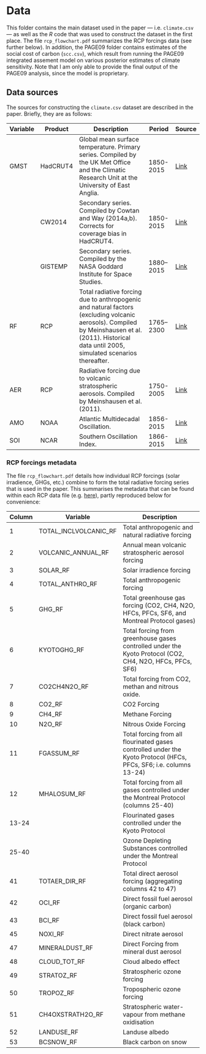 # Data

This folder contains the main dataset used in the paper — i.e. `climate.csv` — as well as the *R* code that was used to construct the dataset in the first place. The file `rcp_flowchart.pdf` summarizes the RCP forcings data (see further below). In addition, the PAGE09 folder contains estimates of the social cost of carbon (`scc.csv`), which result from running the PAGE09 integrated assement model on various posterior estimates of climate sensitivity. Note that I am only able to provide the final output of the PAGE09 analysis, since the model is proprietary.

## Data sources

The sources for constructing the `climate.csv` dataset are described in the paper. Briefly, they are as follows:

| Variable | Product | Description | Period | Source |
|----------|---------|-------------|--------|--------|
| GMST     | HadCRUT4| Global mean surface temperature. Primary series. Compiled by the UK Met Office and the Climatic Research Unit at the University of East Anglia. | 1850-2015 | [Link](http://www.metoffice.gov.uk/hadobs/hadcrut4/data/current/download.html) |
|          | CW2014  | Secondary series. Compiled by Cowtan and Way (2014a,b). Corrects for coverage bias in HadCRUT4. | 1850-2015 | [Link](http://www-users.york.ac.uk/~kdc3/papers/coverage2013/series.html) |
|          | GISTEMP | Secondary series. Compiled by the NASA Goddard Institute for Space Studies. | 1880–2015 | [Link](http://data.giss.nasa.gov/gistemp/) |
| RF       | RCP     | Total radiative forcing due to anthropogenic and natural factors (excluding volcanic aerosols). Compiled by Meinshausen et al. (2011). Historical data until 2005, simulated scenarios thereafter. | 1765–2300 | [Link](http://www.pik-potsdam.de/~mmalte/rcps/) |
| AER      | RCP     | Radiative forcing due to volcanic stratospheric aerosols. Compiled by Meinshausen et al. (2011). | 1750-2005 | [Link](http://www.pik-potsdam.de/~mmalte/rcps/) |
| AMO      | NOAA    | Atlantic Multidecadal Oscillation. | 1856-2015 | [Link](http://www.esrl.noaa.gov/psd/data/timeseries/AMO/) |
| SOI      | NCAR    | Southern Oscillation Index. | 1866-2015 | [Link](http://www.cgd.ucar.edu/cas/catalog/climind/soi.html) |

### RCP forcings metadata

The file `rcp_flowchart.pdf` details how individual RCP forcings (solar irradience, GHGs, etc.) combine to form the total radiative forcing series that is used in the paper. This summarises the metadata that can be found within each RCP data file (e.g. [here](http://www.pik-potsdam.de/~mmalte/rcps/data/RCP3PD_MIDYEAR_RADFORCING.DAT)), partly reproduced below for convenience:

| Column | Variable | Description |
|--------|----------|-------------|
| 1 | TOTAL_INCLVOLCANIC_RF | Total anthropogenic and natural radiative forcing |
| 2 | VOLCANIC_ANNUAL_RF | Annual mean volcanic stratospheric aerosol forcing |
| 3 | SOLAR_RF | Solar irradience forcing |
| 4 | TOTAL_ANTHRO_RF | Total anthropogenic forcing |
| 5 | GHG_RF | Total greenhouse gas forcing (CO2, CH4, N2O, HFCs, PFCs, SF6, and Montreal Protocol gases) |
| 6 | KYOTOGHG_RF | Total forcing from greenhouse gases controlled under the Kyoto Protocol (CO2, CH4, N2O, HFCs, PFCs, SF6) |
| 7 | CO2CH4N2O_RF | Total forcing from CO2, methan and nitrous oxide. |
| 8 | CO2_RF | CO2 Forcing |
| 9 | CH4_RF | Methane Forcing |
| 10 | N2O_RF | Nitrous Oxide Forcing |
| 11 | FGASSUM_RF | Total forcing from all flourinated gases controlled under the Kyoto Protocol (HFCs, PFCs, SF6; i.e. columns 13-24) |
| 12 | MHALOSUM_RF | Total forcing from all gases controlled under the Montreal Protocol (columns 25-40) |
| 13-24 |  | Flourinated gases controlled under the Kyoto Protocol |
| 25-40 |  | Ozone Depleting Substances controlled under the Montreal Protocol |
| 41 | TOTAER_DIR_RF | Total direct aerosol forcing (aggregating columns 42 to 47) |
| 42 | OCI_RF | Direct fossil fuel aerosol (organic carbon) |
| 43 | BCI_RF | Direct fossil fuel aerosol (black carbon) |
| 45 | NOXI_RF | Direct nitrate aerosol |
| 47 | MINERALDUST_RF | Direct Forcing from mineral dust aerosol |
| 48 | CLOUD_TOT_RF | Cloud albedo effect |
| 49 | STRATOZ_RF | Stratospheric ozone forcing |
| 50 | TROPOZ_RF | Tropospheric ozone forcing |
| 51 | CH4OXSTRATH2O_RF | Stratospheric water-vapour from methane oxidisation |
| 52 | LANDUSE_RF | Landuse albedo |
| 53 | BCSNOW_RF | Black carbon on snow |
